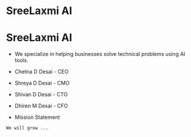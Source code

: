 # SreeLaxmi AI

# SreeLaxmi AI

* We specialize in helping businesses solve technical problems using AI tools.

* Chetna D Desai - CEO
* Shreya D Desai - CMO
* Shivan D Desai - CTO
* Dhiren M Desai - CFO


* Mission Statement
```
We will grow ...

```

